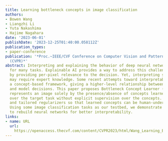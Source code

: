 ```yaml
---
title: Learning bottleneck concepts in image classification
authors:
- Bowen Wang
- Liangzhi Li
- Yuta Nakashima
- Hajime Nagahara
date: '2023-06-01'
publishDate: '2023-12-25T01:40:00.058112Z'
publication_types:
- paper-conference
publication: '*Proc.~IEEE/CVF Conference on Computer Vision and Pattern Recognition
  (CVPR)*'
abstract: Interpreting and explaining the behavior of deep neural networks is critical
  for many tasks. Explainable AI provides a way to address this challenge, mostly
  by providing per-pixel relevance to the decision. Yet, interpreting such explanations
  may require expert knowledge. Some recent attempts toward interpretability adopt
  a concept-based framework, giving a higher-level relationship between some concepts
  and model decisions. This paper proposes Bottleneck Concept Learner (BotCL), which
  represents an image solely by the presence/absence of concepts learned through training
  over the target task without explicit supervision over the concepts. It uses self-supervision
  and tailored regularizers so that learned concepts can be human-understandable.
  Using some image classification tasks as our testbed, we demonstrate BotCL's potential
  to rebuild neural networks for better interpretability.
links:
- name: URL
  url: 
    https://openaccess.thecvf.com/content/CVPR2023/html/Wang_Learning_Bottleneck_Concepts_in_Image_Classification_CVPR_2023_paper.html
---
```

